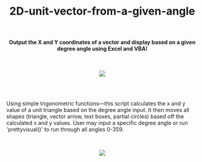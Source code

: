 
<h1 align="center">2D-unit-vector-from-a-given-angle</h1>
<br>

#### <p align="center">Output the X and Y coordinates of a vector and display based on a given degree angle using Excel and VBA!</p>

<br>

<p align="center">
  <img src="https://user-images.githubusercontent.com/105183376/176032367-ec408254-d5e5-40dc-a5b9-ebe45f991395.gif" />
</p>

<br><br>

Using simple trigonometric functions—this script calculates the x and y value of a unit triangle based on the degree angle input. It then moves all shapes (triangle, vector arrow, text boxes, partial circles) based off the calculated x and y values. User may input a specific degree angle or run 'prettyvisual()' to run through all angles 0-359.

<br>

<p align="center">
  <img src="https://user-images.githubusercontent.com/105183376/176081331-d3d1b274-674d-4441-b8eb-3381b9c7c7d9.PNG" />
</p>

